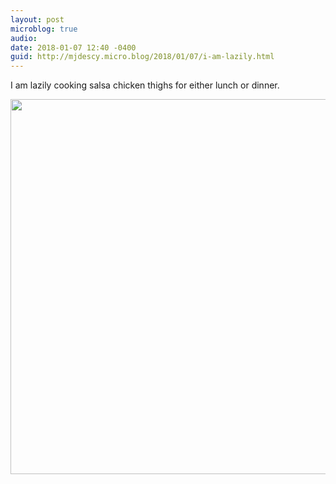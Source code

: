 ```yaml
---
layout: post
microblog: true
audio: 
date: 2018-01-07 12:40 -0400
guid: http://mjdescy.micro.blog/2018/01/07/i-am-lazily.html
---
```

I am lazily cooking salsa chicken thighs for either lunch or dinner.

<img src="http://mjdescy.micro.blog/uploads/2018/8d45cf5704.jpg" width="600" height="600" />
